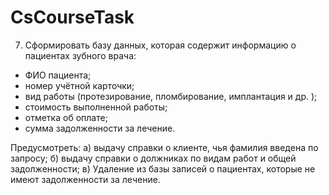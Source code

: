 # CsCourseTask
7. Сформировать базу данных, которая содержит информацию о пациентах зубного врача:
- ФИО пациента;
- номер учётной карточки;
- вид работы (протезирование, пломбирование, имплантация и др. );
- стоимость выполненной работы;
- отметка об оплате;
- сумма задолженности за лечение.

Предусмотреть:
а) выдачу справки о клиенте, чья фамилия введена по запросу; 
б) выдачу справки о должниках по видам работ и общей задолженности;
в) Удаление из базы записей о пациентах, которые не имеют задолженности за лечение.

